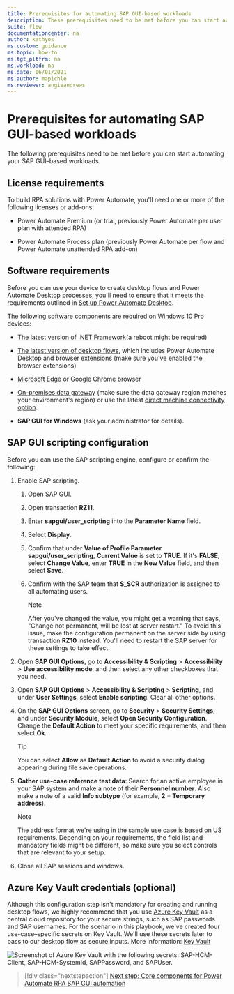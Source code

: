 ```yaml
---
title: Prerequisites for automating SAP GUI-based workloads
description: These prerequisites need to be met before you can start automating your SAP GUI-based workloads with Power Automate.
suite: flow
documentationcenter: na
author: kathyos
ms.custom: guidance
ms.topic: how-to
ms.tgt_pltfrm: na
ms.workload: na
ms.date: 06/01/2021
ms.author: mapichle
ms.reviewer: angieandrews
---
```


# Prerequisites for automating SAP GUI-based workloads

The following prerequisites need to be met before you can start automating your SAP GUI–based workloads.

## License requirements

To build RPA solutions with Power Automate, you'll need one or more of the following licenses or add-ons:

- Power Automate Premium (or trial, previously Power Automate per user plan with attended RPA)

- Power Automate Process plan (previously Power Automate per flow and Power Automate unattended RPA add-on)

## Software requirements

Before you can use your device to create desktop flows and Power Automate Desktop processes, you'll need to ensure that it meets the requirements outlined in [Set up Power Automate Desktop](../../desktop-flows/setup.md).

The following software components are required on Windows 10 Pro devices:

- [The latest version of .NET Framework](https://dotnet.microsoft.com/download/dotnet-framework)(a reboot might be required)

- [The latest version of desktop flows](../../desktop-flows/setup.md), which includes Power Automate Desktop and browser extensions (make sure you've enabled the browser extensions)

- [Microsoft Edge](https://www.microsoft.com/edge/) or Google Chrome browser

- [On-premises data gateway](../../gateway-reference.md#use-a-gateway) (make sure the data gateway region matches your environment's region) or use the latest [direct machine connectivity option](../../desktop-flows/manage-machines.md).

- **SAP GUI for Windows** (ask your administrator for details).

## SAP GUI scripting configuration

Before you can use the SAP scripting engine, configure or confirm the following:

1. Enable SAP scripting.

    1. Open SAP GUI.

    1. Open transaction **RZ11**.

    1. Enter **sapgui/user\_scripting** into the **Parameter Name** field.

    1. Select **Display**.

    1. Confirm that under **Value of Profile Parameter sapgui/user\_scripting**, **Current Value** is set to **TRUE**.  If it's **FALSE**, select **Change Value**, enter **TRUE** in the **New Value** field, and then select **Save**.

    1. Confirm with the SAP team that **S\_SCR** authorization is assigned to all automating users.

         >[!NOTE]
         >After you've changed the value, you might get a warning that says, "Change not permanent, will be lost at server restart." To avoid this issue, make the configuration permanent on the server side by using transaction **RZ10** instead. You'll need to restart the SAP server for these settings to take effect.

2. Open **SAP GUI Options**, go to **Accessibility & Scripting** > **Accessibility** > **Use accessibility mode**, and then select any other checkboxes that you need.

3. Open **SAP GUI Options** > **Accessibility & Scripting** > **Scripting**, and under **User Settings**, select **Enable scripting**. Clear all other options.

4. On the **SAP GUI Options** screen, go to **Security** > **Security Settings**, and under **Security Module**, select **Open Security Configuration**. Change the **Default Action** to meet your specific requirements, and then select **Ok**.

     >[!TIP]
     >You can select **Allow** as **Default Action** to avoid a security dialog appearing during file save operations.

5. **Gather use-case reference test data**: Search for an active employee in your SAP system and make a note of their **Personnel number**. Also make a note of a valid **Info subtype** (for example, **2 = Temporary address**). 

   >[!NOTE]
   >The address format we're using in the sample use case is based on US requirements. Depending on your requirements, the field list and mandatory fields might be different, so make sure you select controls that are relevant to your setup.

6. Close all SAP sessions and windows.

## Azure Key Vault credentials (optional)

Although this configuration step isn't mandatory for creating and running desktop flows, we highly recommend that you use [Azure Key Vault](https://azure.microsoft.com/services/key-vault) as a central cloud repository for your secure strings, such as SAP passwords and SAP usernames. For the scenario in this playbook, we've created four use-case–specific secrets on Key Vault. We'll use these secrets later to pass to our desktop flow as secure inputs. More information: [Key Vault](https://azure.microsoft.com/services/key-vault/)

![Screenshot of Azure Key Vault with the following secrets: SAP-HCM-Client, SAP-HCM-SystemId, SAPPassword, and SAPUser.](media/Azure-Key-Vault-window.png)  

> [!div class="nextstepaction"]
> [Next step: Core components for Power Automate RPA SAP GUI automation](core-components.md)
